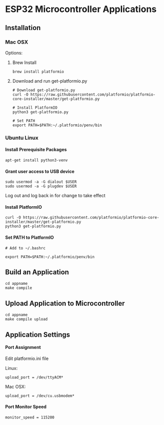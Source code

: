 # ESP32 Microcontroller Applications

## Installation

### Mac OSX

Options:
  1. Brew Install

        ```shell
        brew install platformio
        ```

  2. Download and run get-platformio.py

        ```shell
        # Download get-platformio.py
        curl -O https://raw.githubusercontent.com/platformio/platformio-core-installer/master/get-platformio.py

        # Install PlatformIO
        python3 get-platformio.py

        # Set PATH
        export PATH=$PATH:~/.platformio/penv/bin
        ```

### Ubuntu Linux

#### Install Prerequisite Packages

```shell
apt-get install python3-venv
```

#### Grant user access to USB device

```shell
sudo usermod -a -G dialout $USER
sudo usermod -a -G plugdev $USER
```
Log out and log back in for change to take effect

#### Install PlatformIO

```shell
curl -O https://raw.githubusercontent.com/platformio/platformio-core-installer/master/get-platformio.py
python3 get-platformio.py
```

#### Set PATH to PlatformIO

```shell
# Add to ~/.bashrc

export PATH=$PATH:~/.platformio/penv/bin
```

## Build an Application

```shell
cd appname
make compile
```

## Upload Application to Microcontroller

```shell
cd appname
make compile upload
```

## Application Settings

#### Port Assignment

Edit platformio.ini file

Linux:
```shell
upload_port = /dev/ttyACM*
```

Mac OSX:
```shell
upload_port = /dev/cu.usbmodem*
```

#### Port Monitor Speed

```shell
monitor_speed = 115200
```
